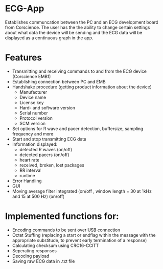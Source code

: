 # ECG-App
Establishes communcation between the PC and an ECG development board from Corscience. The user has the the ability to change certain settings about what data the device will be sending and the ECG data will be displayed as a continuous graph in the app.

# Features
- Transmitting and receiving commands to and from the ECG device (Corscience EMB1)
- Establishing connection between PC and EMB
- Handshake procedure (getting product information about the device)
  - Manufacturer
  - Device name
  - License key
  - Hard- and software version
  - Serial number
  - Protocol version
  - SCM version
- Set options for R wave and pacer detection, buffersize, sampling frequency and more 
- Start and stop transmitting ECG data
- Information displayed: 
  - detected R waves (on/off)
  - detected pacers (on/off)
  - heart rate
  - received, broken, lost packages
  - RR interval
  - runtime
- Error Handling
- GUI
- Moving average filter integrated (on/off , window length = 30 at 1kHz and 15 at 500 Hz) (on/off)

# Implemented functions for:
- Encoding commands to be sent over USB connection
- Octet Stuffing (replacing a start or endflag within the message with the appropriate substitude, to prevent early termination of a response)
- Calculating checksum using CRC16-CCITT
- Seperating responses
- Decoding payload 
- Saving raw ECG data in .txt file

